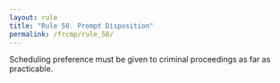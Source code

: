 ```yaml
---
layout: rule
title: "Rule 50. Prompt Disposition"
permalink: /frcmp/rule_50/
---
```


Scheduling preference must be given to criminal proceedings as far as practicable.